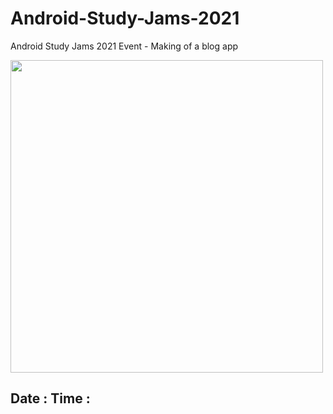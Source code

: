 # Android-Study-Jams-2021
Android Study Jams 2021 Event - Making of a blog app


<img src="https://user-images.githubusercontent.com/87534228/145713546-db48e2ba-f6f9-46e9-b498-31e13875623a.jpg" width="500" height="500" />

## Date :   Time :

